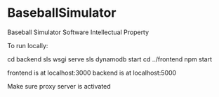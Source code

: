 # BaseballSimulator
Baseball Simulator Software Intellectual Property 

To run locally:

cd backend
sls wsgi serve
sls dynamodb start
cd ../frontend
npm start

frontend is at localhost:3000
backend is at localhost:5000
    
Make sure proxy server is activated